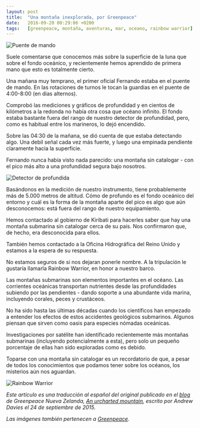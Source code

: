 ```yaml
---
layout: post
title:  "Una montaña inexplorada, por Greenpeace"
date:   2016-09-20 00:29:06 +0200
tags:	[greenpeace, montaña, aventuras, mar, oceano, rainbow warrior]
---
```


![Puente de mando][pic1]

<!---
 This is a translation to Spanish of the original blogpost by Greenpeace
 New Zealand titled "An uncharted mountain", written by Andrew Davies.
 Images also belong to them.
 See:
 http://www.greenpeace.org/new-zealand/en/blog/an-uncharted-mountain/blog/54196/
--->

Suele comentarse que conocemos más sobre la superficie de la luna que sobre
el fondo oceánico, y recientemente hemos aprendido de primera mano que esto
es totalmente cierto.

Una mañana muy temprano, el primer oficial Fernando estaba en el puente de
mando.
En las rotaciones de turnos le tocan la guardias en el puente de 4:00-8:00
(en dias alternos).

Comprobó las mediciones y gráficos de profundidad y en cientos de kilómetros
a la redonda no había otra cosa que océano infinito.
El fondo estaba bastante fuera del rango de nuestro detector de profundidad,
pero, como es habitual entre los marineros, lo dejó encendido.

Sobre las 04:30 de la mañana, se dió cuenta de que estaba detectando algo.
Una debil señal cada vez más fuerte, y luego una empinada pendiente
claramente hacia la superficie.

Fernando nunca había visto nada parecido: una montaña sin catalogar - con el
pico más alto a una profundidad segura bajo nosotros.

![Detector de profundida][pic2]

Basándonos en la medición de nuestro instrumento, tiene probablemente más de
5.000 metros de altitud.
Cómo de profundo es el fondo oceánico del entorno y cuál es la forma de
la montaña aparte del pico es algo que aún desconocemos: está fuera del
rango de nuestro equipamiento.

Hemos contactado al gobierno de Kiribati para hacerles saber que hay una
montaña submarina sin catalogar cerca de su pais. Nos confirmaron que, de
hecho, era desconocida para ellos.

También hemos contactado a la Oficina Hidrográfica del Reino Unido y
estamos a la espera de su respuesta.

No estamos seguros de si nos dejaran ponerle nombre. A la tripulación le
gustaría llamarla Rainbow Warrior, en honor a nuestro barco.

Las montañas submarinas son elementos importantes en el océano. Las corrientes
oceánicas transportan nutrientes desde las profundidades subiendo por las
pendientes - dando soporte a una abundante vida marina, incluyendo corales,
peces y crustáceos.

No ha sido hasta las últimas décadas cuando los científicos han empezado a
entender los efectos de estos accidentes geológicos submarinos. Algunos piensan
que sirven como oasis para especies nómadas oceánicas.

Investigaciones por satélite han identificado recientemente más montañas
submarinas (incluyendo potencialmente a esta), pero solo un pequeño porcentaje
de ellas han sido exploradas como es debido.

Toparse con una montaña sin catalogar es un recordatorio de que, a pesar de
todos los conocimientos que podamos tener sobre los océanos, los misterios
aún nos aguardan.

![Rainbow Warrior][pic3]

_Este artículo es una traducción al español del original publicado en el
[blog][greenpeace_nz] de Greenpeace Nueva Zelanda,
[An urcharted mountain][greenpeace_original], escrito por Andrew Davies el
24 de septiembre de 2015._

_Las imágenes también pertenecen a [Greenpeace][greenpeace.org]._

[pic1]:			{{site.url}}/assets/uncharted-mountain1.jpg
[pic2]:			{{site.url}}/assets/uncharted-mountain2.jpg
[pic3]:			{{site.url}}/assets/uncharted-mountain3.jpg
[greenpeace_nz]:	http://www.greenpeace.org/new-zealand/en/blog/
[greenpeace_original]:	http://www.greenpeace.org/new-zealand/en/blog/an-uncharted-mountain/blog/54196/
[greenpeace.org]:	http://www.greenpeace.org/

